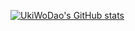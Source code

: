 [![UkiWoDao's GitHub stats](https://github-readme-stats.vercel.app/api?username=ukiwodao&theme=gotham&show_icons=true)](https://github.com/ukiwodao/github-readme-stats)

